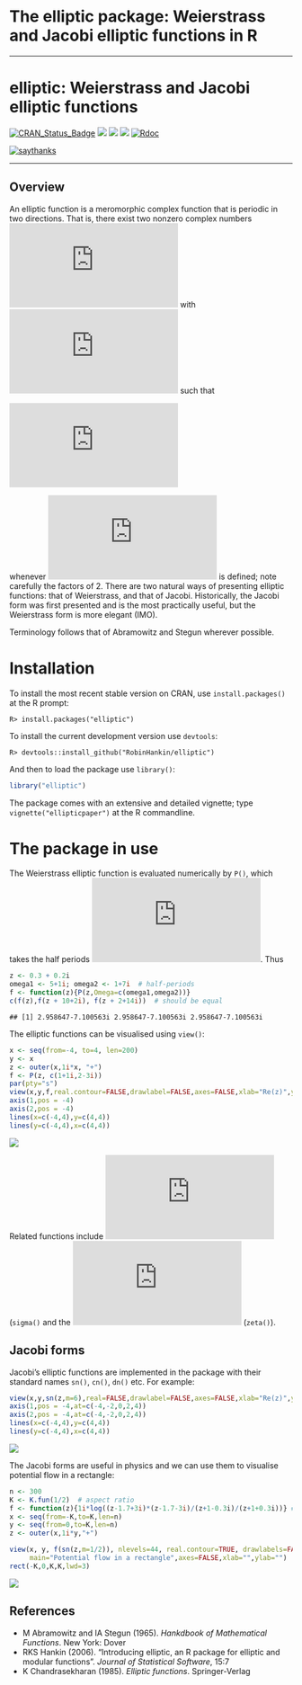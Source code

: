 The elliptic package: Weierstrass and Jacobi elliptic functions in R
================

-----

<!-- README.md is generated from README.Rmd. Please edit that file -->

# elliptic: Weierstrass and Jacobi elliptic functions

[![CRAN\_Status\_Badge](http://www.r-pkg.org/badges/version/elliptic?color=green)](https://cran.r-project.org/package=elliptic)
![](http://cranlogs.r-pkg.org/badges/grand-total/elliptic?color=green)
![](http://cranlogs.r-pkg.org/badges/elliptic?color=green)
![](http://cranlogs.r-pkg.org/badges/last-week/elliptic?color=green)
[![Rdoc](http://www.rdocumentation.org/badges/version/elliptic)](http://www.rdocumentation.org/packages/elliptic)

[![saythanks](https://img.shields.io/badge/say-thanks-ff69b4.svg)](https://saythanks.io/to/RobinHankin)

-----

## Overview

An elliptic function is a meromorphic complex function that is periodic
in two directions. That is, there exist two nonzero complex numbers
![\\omega\_1,\\omega\_2](https://latex.codecogs.com/png.latex?%5Comega_1%2C%5Comega_2
"\\omega_1,\\omega_2") with
![\\omega\_1/\\omega\_2\\in\\mathbb{C}\\backslash\\mathbb{R}](https://latex.codecogs.com/png.latex?%5Comega_1%2F%5Comega_2%5Cin%5Cmathbb%7BC%7D%5Cbackslash%5Cmathbb%7BR%7D
"\\omega_1/\\omega_2\\in\\mathbb{C}\\backslash\\mathbb{R}") such that

  
![
f(z) = f(z+2\\omega\_1)=f(z+2\\omega\_2)
](https://latex.codecogs.com/png.latex?%0Af%28z%29%20%3D%20f%28z%2B2%5Comega_1%29%3Df%28z%2B2%5Comega_2%29%0A
"
f(z) = f(z+2\\omega_1)=f(z+2\\omega_2)
")  

whenever ![f(z)](https://latex.codecogs.com/png.latex?f%28z%29 "f(z)")
is defined; note carefully the factors of 2. There are two natural ways
of presenting elliptic functions: that of Weierstrass, and that of
Jacobi. Historically, the Jacobi form was first presented and is the
most practically useful, but the Weierstrass form is more elegant (IMO).

Terminology follows that of Abramowitz and Stegun wherever possible.

# Installation

To install the most recent stable version on CRAN, use
`install.packages()` at the R prompt:

    R> install.packages("elliptic")

To install the current development version use `devtools`:

    R> devtools::install_github("RobinHankin/elliptic")

And then to load the package use `library()`:

``` r
library("elliptic")
```

The package comes with an extensive and detailed vignette; type
`vignette("ellipticpaper")` at the R commandline.

# The package in use

The Weierstrass elliptic function is evaluated numerically by `P()`,
which takes the half periods
![\\omega\_1,\\omega\_2](https://latex.codecogs.com/png.latex?%5Comega_1%2C%5Comega_2
"\\omega_1,\\omega_2"). Thus

``` r
z <- 0.3 + 0.2i
omega1 <- 5+1i; omega2 <- 1+7i  # half-periods
f <- function(z){P(z,Omega=c(omega1,omega2))}
c(f(z),f(z + 10+2i), f(z + 2+14i))  # should be equal
```

    ## [1] 2.958647-7.100563i 2.958647-7.100563i 2.958647-7.100563i

The elliptic functions can be visualised using `view()`:

``` r
x <- seq(from=-4, to=4, len=200)
y <- x
z <- outer(x,1i*x, "+")
f <- P(z, c(1+1i,2-3i))
par(pty="s")
view(x,y,f,real.contour=FALSE,drawlabel=FALSE,axes=FALSE,xlab="Re(z)",ylab="Im(z)", main="P(z,1+i,2-3i)")
axis(1,pos = -4)
axis(2,pos = -4)
lines(x=c(-4,4),y=c(4,4))
lines(y=c(-4,4),x=c(4,4))
```

![](README_files/figure-gfm/view_wp-1.png)<!-- -->

Related functions include
![\\sigma(\\cdot)](https://latex.codecogs.com/png.latex?%5Csigma%28%5Ccdot%29
"\\sigma(\\cdot)") (`sigma()` and the
![\\zeta(\\cdot)](https://latex.codecogs.com/png.latex?%5Czeta%28%5Ccdot%29
"\\zeta(\\cdot)") (`zeta()`).

## Jacobi forms

Jacobi’s elliptic functions are implemented in the package with their
standard names `sn()`, `cn()`, `dn()` etc. For
example:

``` r
view(x,y,sn(z,m=6),real=FALSE,drawlabel=FALSE,axes=FALSE,xlab="Re(z)",ylab="Im(z)", main="The Jacobi sn() function")
axis(1,pos = -4,at=c(-4,-2,0,2,4))
axis(2,pos = -4,at=c(-4,-2,0,2,4))
lines(x=c(-4,4),y=c(4,4))
lines(y=c(-4,4),x=c(4,4))
```

![](README_files/figure-gfm/view_sn-1.png)<!-- -->

The Jacobi forms are useful in physics and we can use them to visualise
potential flow in a rectangle:

``` r
n <- 300
K <- K.fun(1/2)  # aspect ratio
f <- function(z){1i*log((z-1.7+3i)*(z-1.7-3i)/(z+1-0.3i)/(z+1+0.3i))} # position of source and sink
x <- seq(from=-K,to=K,len=n)
y <- seq(from=0,to=K,len=n)
z <- outer(x,1i*y,"+")

view(x, y, f(sn(z,m=1/2)), nlevels=44, real.contour=TRUE, drawlabels=FALSE,
     main="Potential flow in a rectangle",axes=FALSE,xlab="",ylab="")
rect(-K,0,K,K,lwd=3)
```

![](README_files/figure-gfm/view_rectangle-1.png)<!-- -->

## References

  - M Abramowitz and IA Stegun (1965). *Hankdbook of Mathematical
    Functions*. New York: Dover
  - RKS Hankin (2006). “Introducing elliptic, an R package for elliptic
    and modular functions”. *Journal of Statistical Software*, 15:7
  - K Chandrasekharan (1985). *Elliptic functions*. Springer-Verlag
